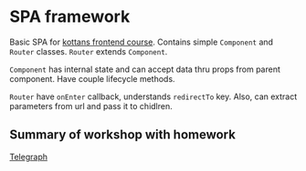 # SPA framework

Basic SPA for [kottans frontend course](https://github.com/kottans/frontend). Contains simple `Component` and `Router` classes. `Router` extends `Component`.

`Component` has internal state and can accept data thru props from parent component. Have couple lifecycle methods.

`Router` have `onEnter` callback, understands `redirectTo` key. Also, can extract parameters from url and pass it to chidlren.

## Summary of workshop with homework
[Telegraph](http://telegra.ph/Itogi-seminara-03032018-03-06)
